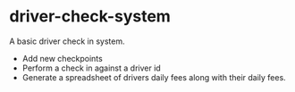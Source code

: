 # driver-check-system
 A basic driver check in system.
 
 - Add new checkpoints
 - Perform a check in against a driver id
 - Generate a spreadsheet of drivers daily fees along with their daily fees.
